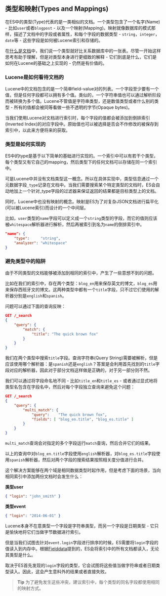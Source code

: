 ## 类型和映射(Types and Mappings) ##

在ES中的类型(Type)代表的是一类相似的文档。一个类型包含了一个名字(Name) - 比如`user`或者`blogpost` - 以及一个映射(Mapping)。映射就像数据库的模式那样，描述了文档中的字段或者属性，和每个字段的数据类型 - `string`，`integer`，`date`等 - 这些字段是如何被Lucene索引和存储的。 

在[什么是文档](http://www.elasticsearch.org/guide/en/elasticsearch/guide/current/document.html)中，我们说一个类型就好比关系数据库中的一张表。尽管一开始这样思考有助于理解，但是对类型本身进行更细致的解释 - 它们到底是什么，它们是如何在Lucene的基础之上实现的 - 仍然是有价值的。

### Lucene是如何看待文档的 ###

Lucene中的文档包含的是一个简单field-value对的列表。一个字段至少要有一个值，但是任何字段都可以拥有多个值。类似的，一个字符串值也可以通过解析阶段而被转换为多个值。Lucene不管值是字符串类型，还是数值类型或者什么别的类型 - 所有的值都会被同等看做一些不透明的字节(Opaque bytes)。

当我们使用Lucene对文档进行索引时，每个字段的值都会被添加到倒排索引(Inverted Index)的对应字段中。原始值也可以被选择是否会不作修改的被保存到索引中，以此来方便将来的获取。

### 类型是如何实现的 ###

ES中的type是基于以下简单的基础进行实现的。一个索引中可以有若干个类型，每个类型又有它自己的mapping，然后类型下的任何文档可以存储在同一个索引中。

可是Lucene中并没有文档类型这一概念。所以在具体实现中，类型信息通过一个元数据字段`_type`记录在文档中。当我们需要搜索某个特定类型的文档时，ES会自动地加上一个针对_type字段的过滤器来保证返回的结果都是目标类型上的文档。

同时，Lucene中也没有映射的概念。映射是ES为了对复杂JSON文档进行扁平化(可以被Lucene索引)而设计的一个中间层。

比如，`user`类型的`name`字段可以定义成一个`string`类型的字段，而它的值则应该被`whitespace`解析器进行解析，然后再被索引到名为`name`的倒排索引中。

```json
"name": {
    "type":     "string",
    "analyzer": "whitespace"
}
```

### 避免类型中的陷阱 ###

由于不同类型的文档能够被添加到相同的索引中，产生了一些意想不到的问题。

比如在我们的索引中，存在两个类型：`blog_en`用来保存英文的博文，`blog_es`用来保存西班牙文的博文。这两种类型中都有一个`title`字段，只不过它们使用的解析器分别是`english`和`spanish`。

问题可以通过下面的查询反映：

```json
GET /_search
{
    "query": {
        "match": {
            "title": "The quick brown fox"
        }
    }
}
```

我们在两个类型中搜索`title`字段。查询字符串(Query String)需要被解析，但是应该使用哪个解析器：是`spanish`还是`english`？答案是会利用首先找到的`title`字段对应的解析器，因此对于部分文档这样做是正确的，对于另一部分则不然。

我们可以通过将字段命名地不同 - 比如`title_en`和`title_es` - 或者通过显式地将类型名包含在字段名中，然后对每个字段独立查询来避免这个问题：


```json
GET /_search
{
    "query": {
        "multi_match": { 
            "query":    "The quick brown fox",
            "fields": [ "blog_en.title", "blog_es.title" ]
        }
    }
}
```

`multi_match`查询会对指定的多个字段运行`match`查询，然后合并它们的结果。

以上的查询中对`blog_en.title`字段使用`english`解析器，对`blog_es.title`字段使用`spanish`解析器，然后对两个字段的搜索结果按照相关度分值进行合并。

这个解决方案能够在两个域是相同数据类型时起作用，但是考虑下面的场景，当向相同索引中添加两份文档时会发生什么：

**类型user**

```json
{ "login": "john_smith" }
```

**类型event**

```json
{ "login": "2014-06-01" }
```

Lucene本身不在意类型一个字段是字符串类型，而另一个字段是日期类型 - 它只是愉快地将它们当做字节数据进行索引。

但是当我们试图去针对`event.login`字段进行排序的时候，ES需要将`login`字段的值读入到内存中。根据[Fielddata](http://www.elasticsearch.org/guide/en/elasticsearch/guide/current/fielddata-intro.html)提到的，ES会将索引中的所有文档都读入，无论其类型是什么。

取决于ES首先发现的`login`字段的类型，它会试图将这些值当做字符串或者日期类型读入。因此，这会产生意料外的结果或者直接失败。

> **Tip**
> 为了避免发生这些冲突，建议索引中，每个类型的同名字段都使用相同的映射方式。









